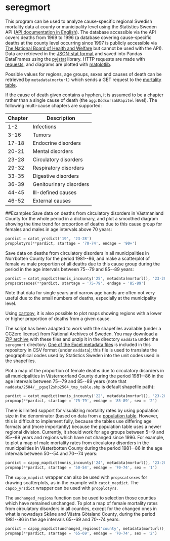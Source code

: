 # seregmort
This program can be used to analyze cause-specific regional Swedish mortality data at county or municipality level using the Statistics Sweden API ([API documentation in English](http://www.scb.se/Grupp/OmSCB/API/API-description.pdf)). The database accessible via the API covers deaths from 1969 to 1996 (a database covering cause-specific deaths at the county level occurring since 1997 is publicly accessible via [The National Board of Health and Welfare](http://www.socialstyrelsen.se/statistik/statistikdatabas/dodsorsaker) but cannot be used with the API). Data are retrieved in the [JSON-stat format](http://json-stat.org/) and saved into Pandas DataFrames using the [pyjstat](https://github.com/predicador37/pyjstat) library. HTTP requests are made with [requests](https://github.com/kennethreitz/requests/), and diagrams are plotted with [matplotlib](https://github.com/matplotlib/matplotlib). 

Possible values for regions, age groups, sexes and causes of death can be retrieved by `metadata(morturl)` which sends a GET request to the [mortality table](http://api.scb.se/OV0104/v1/doris/sv/ssd/START/HS/HS0301/DodaOrsak).

If the cause of death given contains a hyphen, it is assumed to be a chapter
rather than a single cause of death (the `agg:DödsorsakKapitel` level). The
following multi-cause chapters are supported:

| Chapter | Description
| ------- | -----------
| 1-2 | Infections
| 3-16 | Tumors
| 17-18 | Endocrine disorders
| 20-21 | Mental disorders
| 23-28 | Circulatory disorders
| 29-32 | Respiratory disorders
| 33-35 | Digestive disorders
| 36-39 | Genitourinary disorders
| 44-45 | Ill-defined causes
| 46-52 | External causes

##Examples
Save data on deaths from circulatory disorders in Västmanland County for the
whole period in a dictionary, and plot a smoothed diagram showing the time
trend for proportion of deaths due to this cause group for females and males in
age intervals above 70 years:

```python
pardict = catot_yrsdict('19', '23-28')
propplotyrs(**pardict, startage = '70-74', endage = '90+')
```
Save data on deaths from circulatory disorders in all municipalities in
Norrbotten County for the period 1981--86, and make a scatterplot of female vs
male proportion of all deaths due to this cause group during the period in the
age intervals between 75--79 and 85--89 years: 
```python
pardict = catot_mapdict(munis_incounty('25', metadata(morturl)), '23-28', 1981, 1986)
propscatsexes(**pardict, startage = '75-79', endage = '85-89')
```
Note that data for single years and narrow age bands are often not very useful due to the small numbers of deaths, especially at the municipality level.

Using [cartopy](https://github.com/SciTools/cartopy), it is also possible to plot maps showing regions with a lower or higher proportion of deaths from a given cause. 

The script has been adapted to work with the shapefiles available (under a
CCZero license) from National Archives of Sweden. You may download a [ZIP
archive](http://riksarkivet.se/psi/NAD_Topografidata.zip) with these files and
unzip it in the directory `naddata` under the `seregmort` directory. [One of the Excel
metadata files](http://riksarkivet.se/psi/g_units_names.xls) is included in this
repository in CSV format (under `naddata`); this file is used to translate the
geographical codes used by Statistics Sweden into the unit codes used in the
shapefiles.

Plot a map of the proportion of female deaths due to circulatory disorders in
all municipalities in Västernorrland County during the period 1981--86 in the
age intervals between 75--79 and 85--89 years (note that
`naddata/2504/__pgsql2shp2504_tmp_table.shp` is default shapefile path):
```python
pardict = catot_mapdict(munis_incounty('22', metadata(morturl)), '23-28', 1981, 1986)
propmap(**pardict, startage = '75-79', endage = '85-89', sex = '2') 
```

There is limited support for visualizing mortality rates by using population
size in the denominator (based on data from a [population
table](http://api.scb.se/OV0104/v1/doris/sv/ssd/START/BE/BE0101/BE0101A/BefolkningNy).
However, this is difficult to implement fully, because the tables use differing
age formats and (more importantly) because the population table uses a newer
regional division. Currently, it should work for age groups between 5--9 and
85--89 years and regions which have not changed since 1996. For example, to
plot a map of male mortality rates from circulatory disorders in the municipalities
in Västerbotten County during the period 1981--86 in the age intervals between
50--54 and 70--74 years:
```python
pardict = capop_mapdict(munis_incounty('24', metadata(morturl)), '23-28', 1981, 1986)
propmap(**pardict, startage = '50-54', endage = '70-74', sex = '1')
```

The `capop_mapdict` wrapper can also be used with `propscatsexes` for drawing
scatterplots, as in the example with `catot_mapdict`. The `capop_yrsdict`
wrapper can be used with `propplotyrs`.

The `unchanged_regions` function can be used to selection those counties which
have remained unchanged. To plot a map of female mortality rates from circulatory
disorders in all counties, except for the changed ones in what is nowadays
Skåne and Västra Götaland County, during the period 1981--86 in the age intervals
65--69 and 70--74 years:
```python
pardict = capop_mapdict(unchanged_regions('county', metadata(morturl)), '23-28', 1981, 1986)
propmap(**pardict, startage = '65-69', endage = '70-74', sex = '2')
```
